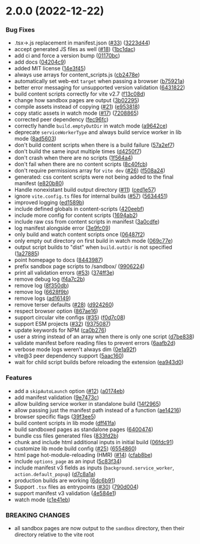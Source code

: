 # 2.0.0 (2022-12-22)


### Bug Fixes

* .tsx→.js replacement in manifest.json ([#33](https://github.com/aklinker1/vite-plugin-web-extension/issues/33)) ([3223d44](https://github.com/aklinker1/vite-plugin-web-extension/commit/3223d44455a1131ab08cdf0f6c83cf0cdba430ee))
* accept generated JS files as well ([#18](https://github.com/aklinker1/vite-plugin-web-extension/issues/18)) ([1bc1dac](https://github.com/aklinker1/vite-plugin-web-extension/commit/1bc1dac4a3fefadd78f9529357a28225e710851b))
* add ci and force a version bump ([01170bc](https://github.com/aklinker1/vite-plugin-web-extension/commit/01170bc0a34c9baa3eece2651ceb28ced02f5453))
* add docs ([04204c9](https://github.com/aklinker1/vite-plugin-web-extension/commit/04204c9e7a26828ce509c47cff3bc9050b8177cd))
* added MIT license ([14e3f45](https://github.com/aklinker1/vite-plugin-web-extension/commit/14e3f458c75c56985f86870ab8d9b4def388ec46))
* always use arrays for content_scripts.js ([cb2478e](https://github.com/aklinker1/vite-plugin-web-extension/commit/cb2478ed12ab74b19ad64c4029079c76b11b6f42))
* automatically set web-ext `target` when passing a browser ([b75921a](https://github.com/aklinker1/vite-plugin-web-extension/commit/b75921a404e6061c60ea37889bcdfd41a7dc8185))
* better error messaging for unsupported version validation ([6431822](https://github.com/aklinker1/vite-plugin-web-extension/commit/643182260853cb1e4a97e413c882829c3d2f990a))
* build content scripts correctly for vite v2.7 ([f13c08d](https://github.com/aklinker1/vite-plugin-web-extension/commit/f13c08da7b59154bc7b6dfa7db433f3692d6751e))
* change how sandbox pages are output ([3b02295](https://github.com/aklinker1/vite-plugin-web-extension/commit/3b0229545c5d4864d8ca7d546f4deddcbace91d2))
* compile assets instead of copying ([#21](https://github.com/aklinker1/vite-plugin-web-extension/issues/21)) ([e953818](https://github.com/aklinker1/vite-plugin-web-extension/commit/e953818aa1f7a14eb76be56f5c46faecbed1cf18))
* copy static assets in watch mode ([#17](https://github.com/aklinker1/vite-plugin-web-extension/issues/17)) ([7208865](https://github.com/aklinker1/vite-plugin-web-extension/commit/7208865964f39fbfa902258a4453133665f98b64))
* corrected peer dependency ([fec96fc](https://github.com/aklinker1/vite-plugin-web-extension/commit/fec96fc9dc0c0bb5d15b6ffe30ebf414049c168e))
* correctly handle `build.emptyOutDir` in watch mode ([a9642ce](https://github.com/aklinker1/vite-plugin-web-extension/commit/a9642ce62c6a4611a5a49e8479c78f52653bb885))
* deprecate `serviceWorkerType` and always build service worker in lib mode ([8ad5603](https://github.com/aklinker1/vite-plugin-web-extension/commit/8ad5603c05d04da8861852c7a4e89a71ce2887ab))
* don't build content scripts when there is a build failure ([57a2ef7](https://github.com/aklinker1/vite-plugin-web-extension/commit/57a2ef7d97e961de44fb764963e948403a6e7845))
* don't build the same input multiple times ([d4250f7](https://github.com/aklinker1/vite-plugin-web-extension/commit/d4250f7b4b061a88f6f7f64847c2967c4c14e87d))
* don't crash when there are no scripts ([1f564a4](https://github.com/aklinker1/vite-plugin-web-extension/commit/1f564a423648a3885b2283de90af3f1c5d84b52c))
* don't fail when there are no content scripts ([8c40fcb](https://github.com/aklinker1/vite-plugin-web-extension/commit/8c40fcb0bff32e8300cbb07cc9c532540982bd67))
* don't require permissions array for `vite dev` ([#26](https://github.com/aklinker1/vite-plugin-web-extension/issues/26)) ([f508a24](https://github.com/aklinker1/vite-plugin-web-extension/commit/f508a24ba8416782cae799884cd07f9036256492))
* generated: css content scripts were not being added to the final manifest ([e820b80](https://github.com/aklinker1/vite-plugin-web-extension/commit/e820b802ddd21ead726eb5c038a34f210a1ccb86))
* Handle nonexistant build output directory  ([#11](https://github.com/aklinker1/vite-plugin-web-extension/issues/11)) ([ced1e57](https://github.com/aklinker1/vite-plugin-web-extension/commit/ced1e57d544a38150c22215cf4e04a39e6754ffe))
* ignore `vite.config.ts` files for internal builds ([#57](https://github.com/aklinker1/vite-plugin-web-extension/issues/57)) ([5634451](https://github.com/aklinker1/vite-plugin-web-extension/commit/56344510b9131bccf2510ce1fb1d225def2c941a))
* improved logging ([ed1589b](https://github.com/aklinker1/vite-plugin-web-extension/commit/ed1589b9b228b35d018887fc3dbed9e59324f33a))
* include defined globals in content-scripts ([420eebf](https://github.com/aklinker1/vite-plugin-web-extension/commit/420eebfd2085075fa7487ff99391ed12943eb712))
* include more config for content scripts ([1694ab2](https://github.com/aklinker1/vite-plugin-web-extension/commit/1694ab2549f8087f7d6e0de2d27fcee38e8ec91a))
* include raw css from content scripts in manifest ([3a0cdfe](https://github.com/aklinker1/vite-plugin-web-extension/commit/3a0cdfefff052a41776de7784bf10b20ecd79ffe))
* log manifest alongside error ([3e9fc09](https://github.com/aklinker1/vite-plugin-web-extension/commit/3e9fc0987dc35c808957e884acd64eba1fdd5b6f))
* only build and watch content scripts once ([06487f2](https://github.com/aklinker1/vite-plugin-web-extension/commit/06487f25650c48298da572491b967ad743aa20d7))
* only empty out directory on first build in watch mode ([069c77e](https://github.com/aklinker1/vite-plugin-web-extension/commit/069c77e14d799318fd00b5bcabdd9fe3e532cc03))
* output script builds to "dist" when `build.outDir` is not specified ([1a27885](https://github.com/aklinker1/vite-plugin-web-extension/commit/1a2788571f92a4581b23efa5002038ffb673ae26))
* point homepage to docs ([8443987](https://github.com/aklinker1/vite-plugin-web-extension/commit/844398790ca0dcad48a4165187d0b6840d8eae99))
* prefix sandbox page scripts to /sandbox/ ([9906224](https://github.com/aklinker1/vite-plugin-web-extension/commit/9906224535c387e8cd020c015f73643371c1c65d))
* print all validation errors ([#53](https://github.com/aklinker1/vite-plugin-web-extension/issues/53)) ([374ff3e](https://github.com/aklinker1/vite-plugin-web-extension/commit/374ff3e0fff834a6ffdd2e6f334ff741556b4b85))
* remove debug log ([f4a7c2b](https://github.com/aklinker1/vite-plugin-web-extension/commit/f4a7c2bcedb9aec6db56dd49b8e607e0f5d74273))
* remove log ([8f350db](https://github.com/aklinker1/vite-plugin-web-extension/commit/8f350db068c18808279d77b3a20d9a941890febb))
* remove log ([6628f9b](https://github.com/aklinker1/vite-plugin-web-extension/commit/6628f9bec7648140eedf6e1d35dc766753df7816))
* remove logs ([ad16149](https://github.com/aklinker1/vite-plugin-web-extension/commit/ad161498f4fd462ceb758930b85fc43e378d28ea))
* remove terser defaults ([#28](https://github.com/aklinker1/vite-plugin-web-extension/issues/28)) ([d924260](https://github.com/aklinker1/vite-plugin-web-extension/commit/d92426090fd721a78a565e439d3052ebc4d388e2))
* respect browser option ([867ae16](https://github.com/aklinker1/vite-plugin-web-extension/commit/867ae163a0c5fca13ff15f4080988e21f2a9b770))
* support circular vite configs ([#35](https://github.com/aklinker1/vite-plugin-web-extension/issues/35)) ([f0d7c08](https://github.com/aklinker1/vite-plugin-web-extension/commit/f0d7c0827cc8b822f973e71afbfd2437bda3d382))
* support ESM projects ([#32](https://github.com/aklinker1/vite-plugin-web-extension/issues/32)) ([9375087](https://github.com/aklinker1/vite-plugin-web-extension/commit/93750875616e0b034960c12e431513e304917136))
* update keywords for NPM ([ca0b276](https://github.com/aklinker1/vite-plugin-web-extension/commit/ca0b2765fbfdeb8a08bad50c8e2d6453978f31e7))
* user a string instead of an array when there is only one script ([d7be838](https://github.com/aklinker1/vite-plugin-web-extension/commit/d7be838dcc622850370b5951f8b78b51144cd010))
* validate manifest before reading files to prevent errors ([6aafb2d](https://github.com/aklinker1/vite-plugin-web-extension/commit/6aafb2df5d8b4e5898917408381c7fed794216ad))
* verbose mode logs weren't always dim ([0e1a92f](https://github.com/aklinker1/vite-plugin-web-extension/commit/0e1a92fa5ba18101c538da422903c03dbdcd3e03))
* vite@3 peer dependency support ([5aac160](https://github.com/aklinker1/vite-plugin-web-extension/commit/5aac160494985d369b362c829134a983434e8136))
* wait for child script builds before reloading the extension ([ea943d0](https://github.com/aklinker1/vite-plugin-web-extension/commit/ea943d054d6df248eebe696605cadbd4b869f9b3))


### Features

* add a `skipAutoLaunch` option ([#12](https://github.com/aklinker1/vite-plugin-web-extension/issues/12)) ([a0174eb](https://github.com/aklinker1/vite-plugin-web-extension/commit/a0174eb96db5c0002a016a0fe70b0a738f4bf981))
* add manifest validation ([9e7473c](https://github.com/aklinker1/vite-plugin-web-extension/commit/9e7473ccfb54a0bf1083469b754440a89c3b98fb))
* allow building service worker in standalone build ([14f2965](https://github.com/aklinker1/vite-plugin-web-extension/commit/14f2965c5d01408f3b7e184ef2008d42c94f28f6))
* allow passing just the manifest path instead of a function ([ae14216](https://github.com/aklinker1/vite-plugin-web-extension/commit/ae142169a4efa856e893c7c84f37d168f388e72f))
* browser specific flags ([39f3ee5](https://github.com/aklinker1/vite-plugin-web-extension/commit/39f3ee5926f5fb78024a5de46fc4c14412079e83))
* build content scripts in lib mode ([dff41fa](https://github.com/aklinker1/vite-plugin-web-extension/commit/dff41fa77722272ec68d08a55c14d39c4224c2b3))
* build sandboxed pages as standalone pages ([6400474](https://github.com/aklinker1/vite-plugin-web-extension/commit/6400474512d656dfb3309143c8533791b5e40469))
* bundle css files generated files ([833fd2b](https://github.com/aklinker1/vite-plugin-web-extension/commit/833fd2bdb9d8968759b17f1558cde3079c82c1a4))
* chunk and include html additional inputs in initial build ([06fdc91](https://github.com/aklinker1/vite-plugin-web-extension/commit/06fdc911b767bf0d35a5139fb0ca973220ef5c7f))
* customize lib mode build config ([#25](https://github.com/aklinker1/vite-plugin-web-extension/issues/25)) ([6554860](https://github.com/aklinker1/vite-plugin-web-extension/commit/65548601c7e81a4232ddfcaf9f70b720e25904bf))
* html page hot-module-reloading (HMR) ([#14](https://github.com/aklinker1/vite-plugin-web-extension/issues/14)) ([cfab8be](https://github.com/aklinker1/vite-plugin-web-extension/commit/cfab8be61d42ddcf51108e1adb7b411c475191c3))
* include `options_page` as an input ([5c83f34](https://github.com/aklinker1/vite-plugin-web-extension/commit/5c83f34745ef01433bbc8bb2131527fa6387c38f))
* include manifest v3 fields as inputs (`background.service_worker`, `action.default_popup`) ([d7c8a1a](https://github.com/aklinker1/vite-plugin-web-extension/commit/d7c8a1a556d386bef2539eed03f38f302e357b69))
* production builds are working ([6dc6b91](https://github.com/aklinker1/vite-plugin-web-extension/commit/6dc6b91bae1de78c20c9c383bd30c5e773c67134))
* Support `.tsx` files as entrypoints ([#30](https://github.com/aklinker1/vite-plugin-web-extension/issues/30)) ([790d004](https://github.com/aklinker1/vite-plugin-web-extension/commit/790d004be63fae377dbc445d3bcbcb6161cacbbc))
* support manifest v3 validation ([4e584e1](https://github.com/aklinker1/vite-plugin-web-extension/commit/4e584e16740035279b3c9fe2f7be945efca9dddb))
* watch mode ([c1e41eb](https://github.com/aklinker1/vite-plugin-web-extension/commit/c1e41eb1e40ec5fdde55431ed7bab4b832eccfc1))


### BREAKING CHANGES

* all sandbox pages are now output to the `sandbox` directory, then their directory relative to the vite root




